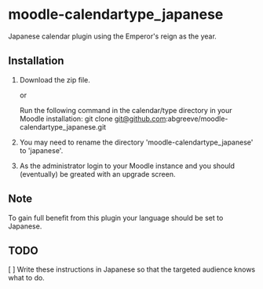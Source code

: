 moodle-calendartype_japanese
============================

Japanese calendar plugin using the Emperor's reign as the year.

Installation
------------

1. Download the zip file.

    or

   Run the following command in the calendar/type directory in your Moodle installation:
   git clone git@github.com:abgreeve/moodle-calendartype_japanese.git

2. You may need to rename the directory 'moodle-calendartype_japanese' to 'japanese'.

3. As the administrator login to your Moodle instance and you should (eventually) be greated with an upgrade screen.

Note
----
To gain full benefit from this plugin your language should be set to Japanese.

TODO
----

[ ] Write these instructions in Japanese so that the targeted audience knows what to do.
